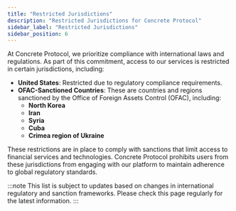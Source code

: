 ```yaml
---
title: "Restricted Jurisdictions"
description: "Restricted Jurisdictions for Concrete Protocol"
sidebar_label: "Restricted Jurisdictions"
sidebar_position: 6
---
```


At Concrete Protocol, we prioritize compliance with international laws and regulations. As part of this commitment, access to our services is restricted in certain jurisdictions, including:

- **United States**: Restricted due to regulatory compliance requirements.
- **OFAC-Sanctioned Countries**: These are countries and regions sanctioned by the Office of Foreign Assets Control (OFAC), including:
  - **North Korea**
  - **Iran**
  - **Syria**
  - **Cuba**
  - **Crimea region of Ukraine**

These restrictions are in place to comply with sanctions that limit access to financial services and technologies. Concrete Protocol prohibits users from these jurisdictions from engaging with our platform to maintain adherence to global regulatory standards.

:::note
This list is subject to updates based on changes in international regulatory and sanction frameworks. Please check this page regularly for the latest information.
:::

